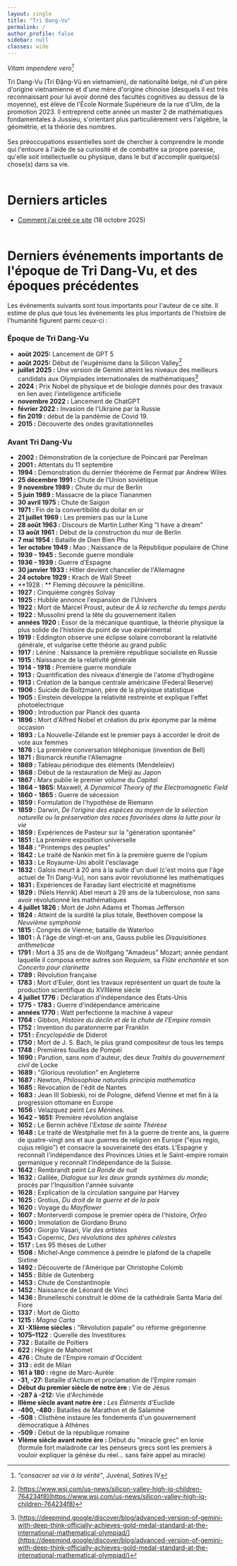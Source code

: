 ```yaml
---
layout: single
title: "Tri Dang-Vu"
permalink: /
author_profile: false
sidebar: null
classes: wide
---
```


*Vitam impendere vero[^1]*


Tri Dang-Vu (Trí Đặng-Vũ en vietnamien), de nationalité belge, né d'un père d'origine vietnamienne et d'une mère d'origine chinoise (desquels il est très reconnaissant pour lui avoir donné des facultés cognitives au dessus de la moyenne), est élève de l'École Normale Supérieure de la rue d'Ulm, de la promotion 2023. Il entreprend cette année un master 2 de mathématiques fondamentales à Jussieu, s'orientant plus particulièrement vers l'algèbre, la géométrie, et la théorie des nombres. <br><br>
Ses préoccupations essentielles sont de chercher à comprendre le monde qui l'entoure à l'aide de sa curiosité et de combattre sa propre paresse, qu'elle soit intellectuelle ou physique, dans le but d'accomplir quelque(s) chose(s) dans sa vie.<br><br>



# Derniers articles
- [Comment j'ai créé ce site](/commentjaicreecesite/) (18 octobre 2025)
<br><br>

# Derniers événements importants de l'époque de Tri Dang-Vu, et des époques précédentes
Les événements suivants sont tous importants pour l'auteur de ce site. Il estime de plus que tous les événements les plus importants de l'histoire de l'humanité figurent parmi ceux-ci :
### Époque de Tri Dang-Vu
- **août 2025:** Lancement de GPT 5
- **août 2025:** Début de l'eugénisme dans la Silicon Valley[^2]
- **juillet 2025 :** Une version de Gemini atteint les niveaux des meilleurs candidats aux Olympiades internationales de mathématiques[^3]
- **2024 :** Prix Nobel de physique et de biologie donnés pour des travaux en lien avec l'intelligence artificielle
- **novembre 2022 :** Lancement de ChatGPT
- **février 2022 :** Invasion de l'Ukraine par la Russie
- **fin 2019 :** début de la pandémie de Covid 19.
- **2015 :** Découverte des ondes gravitationnelles    
### Avant Tri Dang-Vu
- **2002 :** Démonstration de la conjecture de Poincaré par Perelman
- **2001 :** Attentats du 11 septembre
- **1994 :** Démonstration du dernier théorème de Fermat par Andrew Wiles
- **25 décembre 1991 :** Chute de l'Union soviétique
-  **9 novembre 1989 :** Chute du mur de Berlin
-  **5 juin 1989 :** Massacre de la place Tiananmen
-  **30 avril 1975 :** Chute de Saigon
-  **1971 :** Fin de la convertibilité du dollar en or
-  **21 juillet 1969 :** Les premiers pas sur la Lune
-  **28 août 1963 :** Discours de Martin Luther King "I have a dream"
-  **13 août 1961 :** Début de la construction du mur de Berlin
-  **7 mai 1954 :** Bataille de Dien Bien Phu
-  **1er octobre 1949 :** Mao : Naissance de la République populaire de Chine
-  **1939 - 1945 :** Seconde guerre mondiale
-  **1936 - 1939 :** Guerre d'Espagne
- **30 janvier 1933 :** Hitler devient chancelier de l'Allemagne
- **24 octobre 1929 :** Krach de Wall Street
- **1928 : ** Fleming découvre la pénicilline.
- **1927 :** Cinquième congrès Solvay
- **1925 :** Hubble annonce l'expansion de l'Univers
- **1922 :** Mort de Marcel Proust, auteur de *À la recherche du temps perdu*
- **1922 :** Mussolini prend la tête du gouvernement italien
- **années 1920 :** Essor de la mécanique quantique, la théorie physique la plus solide de l'histoire du point de vue expérimental
- **1919 :** Eddington observe une éclipse solaire corroborant la relativité générale, et vulgarise cette théorie au grand public
- **1917 :** Lénine : Naissance la première république socialiste en Russie
- **1915 :** Naissance de la relativité générale
- **1914 - 1918 :** Première guerre mondiale
- **1913 :** Quantification des niveaux d'énergie de l'atome d'hydrogène
- **1913 :** Création de la banque centrale américaine (Federal Reserve)
- **1906 :** Suicide de Boltzmann, père de la physique statistique
- **1905 :** Einstein développe la relativité restreinte et explique l'effet photoélectrique
- **1900 :** Introduction par Planck des quanta
- **1896 :** Mort d'Alfred Nobel et création du prix éponyme par la même occasion
- **1893 :** La Nouvelle-Zélande est le premier pays à accorder le droit de vote aux femmes
- **1876 :** La première conversation téléphonique (invention de Bell)
- **1871 :** Bismarck réunifie l'Allemagne
- **1869 :** Tableau périodique des éléments (Mendeleïev)
- **1868 :** Début de la restauration de Meiji au Japon
- **1867 :** Marx publie le premier volume du *Capital*
- **1864 - 1865:** Maxwell, *A Dynamical Theory of the Electromagnetic Field*
- **1860 - 1865 :** Guerre de sécession
- **1859 :** Formulation de l'hypothèse de Riemann
- **1859 :** Darwin, *De l'origine des espèces au moyen de la sélection naturelle ou la préservation des races favorisées dans la lutte pour la vie*
- **1859 :** Expériences de Pasteur sur la "génération spontanée"
- **1851 :** La première exposition universelle
- **1848 :** "Printemps des peuples"
- **1842 :** Le traité de Nankin met fin à la première guerre de l'opium
- **1833 :** Le Royaume-Uni abolit l'esclavage
- **1832 :** Galois meurt à 20 ans à la suite d'un duel (c'est moins que l'âge actuel de Tri Dang-Vu), non sans avoir révolutionné les mathématiques 
- **1831 :** Expériences de Faraday liant electricité et magnétisme
- **1829 :** (Niels Henrik) Abel meurt à 29 ans de la tuberculose, non sans avoir révolutionné les mathématiques
- **4 juillet 1826 :** Mort de John Adams et Thomas Jefferson
- **1824 :** Atteint de la surdité la plus totale, Beethoven compose la *Neuvième symphonie*
- **1815 :** Congrès de Vienne; bataille de Waterloo
- **1801 :** À l'âge de vingt-et-un ans, Gauss publie les *Disquisitiones arithmeticae*
- **1791 :** Mort à 35 ans de de Wolfgang "Amadeus" Mozart; année pendant laquelle il composa entre autres son *Requiem*, sa *Flûte enchantée* et son *Concerto pour clarinette*
- **1789 :** Révolution française
- **1783 :** Mort d'Euler, dont les travaux représentent un quart de toute la production scientifique du XVIIIème siècle
- **4 juillet 1776 :** Déclaration d'indépendance des États-Unis
- **1775 - 1783 :** Guerre d'indépendance américaine
- **années 1770 :** Watt perfectionne la machine à vapeur
- **1764 :** Gibbon, *Histoire du déclin et de la chute de l'Empire romain*
- **1752 :** Invention du paratonnerre par Franklin
- **1751 :** *Encyclopédie* de Diderot
- **1750 :** Mort de J. S. Bach, le plus grand compositeur de tous les temps
- **1748 :** Premières fouilles de Pompéi
- **1690 :** Parution, sans nom d'auteur, des deux *Traités du gouvernement civil* de Locke
- **1689 :** "Glorious revolution" en Angleterre
- **1687 :** Newton, *Philosophiae naturalis principia mathematica*
- **1685 :** Révocation de l'édit de Nantes
- **1683 :** Jean III Sobieski, roi de Pologne, défend Vienne et met fin à la progression ottomane en Europe
- **1656 :** Velazquez peint *Les Ménines*.
- **1642 - 1651:** Première révolution anglaise
- **1652 :** Le Bernin achève *l'Extase de sainte Thérèse*
- **1648 :** Le traité de Westphalie met fin à la guerre de trente ans, la guerre de quatre-vingt ans et aux guerres de religion en Europe ("ejus regio, cujus religio") et consacre la souveraineté des états. L'Espagne y reconnaît l'indépendance des Provinces Unies et le Saint-empire romain germanique y reconnaît l'indépendance de la Suisse.
- **1642 :** Rembrandt peint *La Ronde de nuit*
- **1632 :** Galilée, *Dialogue sur les deux grands systèmes du monde*; procès par l'Inquisition l'année suivante
- **1628 :** Explication de la circulation sanguine par Harvey
- **1625 :** Grotius, *Du droit de la guerre et de la paix*
- **1620 :** Voyage du *Mayflower*
- **1607 :** Monterverdi compose le premier opéra de l'histoire, *Orfeo*
- **1600 :** Immolation de Giordano Bruno
- **1550 :** Giorgio Vasari, *Vie des artistes*
- **1543 :** Copernic, *Des révolutions des sphères célestes*
- **1517 :** Les 95 thèses de Luther
- **1508 :** Michel-Ange commence à peindre le plafond de la chapelle Sixtine
- **1492 :** Découverte de l'Amérique par Christophe Colomb
- **1455 :** Bible de Gutenberg
- **1453 :** Chute de Constantinople
- **1452 :** Naissance de Léonard de Vinci
- **1436 :** Brunelleschi construit le dôme de la cathédrale Santa Maria del Fiore
- **1337 :** Mort de Giotto
- **1215 :** *Magna Carta*
- **XI -XIIème siècles :** "Révolution papale" ou réforme grégorienne
- **1075–1122** : Querelle des Investitures
- **732 :** Bataille de Poitiers
- **622 :** Hégire de Mahomet
- **476 :** Chute de l'Empire romain d'Occident
- **313 :** édit de Milan
- **161 à 180 :** règne de Marc-Aurèle
- **-31, -27:** Bataille d'Actium et proclamation de l'Empire romain
- **Début du premier siècle de notre ère :** Vie de Jésus
- **-287 à -212:** Vie d'Archimède
- **IIIème siècle avant notre ère :** *Les Éléments* d'Euclide
- **-490, -480 :** Batailles de Marathon et de Salamine
- **-508 :** Clisthène instaure les fondements d'un gouvernement démocratique à Athènes
- **-509 :** Début de la république romaine
- **VIème siècle avant notre ère :** Début du "miracle grec" en Ionie (formule fort maladroite car les penseurs grecs sont les premiers à vouloir expliquer la génèse du réel... sans faire appel au miracle)


[^1]: *"consacrer sa vie à la vérité"*, Juvénal, *Satires* IV
[^2]: [https://www.wsj.com/us-news/silicon-valley-high-iq-children-764234f8](https://www.wsj.com/us-news/silicon-valley-high-iq-children-764234f8)
[^3]: [https://deepmind.google/discover/blog/advanced-version-of-gemini-with-deep-think-officially-achieves-gold-medal-standard-at-the-international-mathematical-olympiad/](https://deepmind.google/discover/blog/advanced-version-of-gemini-with-deep-think-officially-achieves-gold-medal-standard-at-the-international-mathematical-olympiad/)

